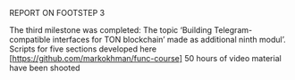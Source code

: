 REPORT ON FOOTSTEP 3

The third milestone was completed:
The topic ‘Building Telegram-compatible interfaces for TON blockchain’ made as additional ninth modul’.
Scripts for five sections developed here [https://github.com/markokhman/func-course]
50 hours of video material have been shooted


